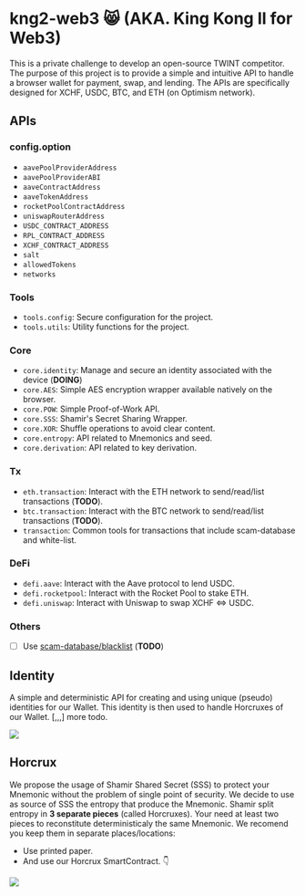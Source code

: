 # kng2-web3 😸 (AKA. King Kong II for Web3)
This is a private challenge to develop an open-source TWINT competitor.
The purpose of this project is to provide a simple and intuitive API to handle a browser wallet for payment, swap, and lending. The APIs are specifically designed for XCHF, USDC, BTC, and ETH (on Optimism network).

## APIs
### config.option
* `aavePoolProviderAddress`
* `aavePoolProviderABI`
* `aaveContractAddress`
* `aaveTokenAddress`
* `rocketPoolContractAddress`
* `uniswapRouterAddress` 
* `USDC_CONTRACT_ADDRESS`
* `RPL_CONTRACT_ADDRESS`
* `XCHF_CONTRACT_ADDRESS`
* `salt`
* `allowedTokens`
* `networks`

### Tools
- `tools.config`: Secure configuration for the project.
- `tools.utils`: Utility functions for the project.

### Core
- `core.identity`: Manage and secure an identity associated with the device (**DOING**)
- `core.AES`: Simple AES encryption wrapper available natively on the browser.
- `core.POW`: Simple Proof-of-Work API.
- `core.SSS`: Shamir's Secret Sharing Wrapper.
- `core.XOR`: Shuffle operations to avoid clear content.
- `core.entropy`: API related to Mnemonics and seed.
- `core.derivation`: API related to key derivation.

### Tx
- `eth.transaction`: Interact with the ETH network to send/read/list transactions (**TODO**).
- `btc.transaction`: Interact with the BTC network to send/read/list transactions (**TODO**).
- `transaction`: Common tools for transactions that include scam-database and white-list.

### DeFi
- `defi.aave`: Interact with the Aave protocol to lend USDC.
- `defi.rocketpool`: Interact with the Rocket Pool to stake ETH.
- `defi.uniswap`: Interact with Uniswap to swap XCHF <=> USDC.

### Others
- [ ] Use [scam-database/blacklist](https://github.com/scamsniffer/scam-database/tree/main/blacklist) (**TODO**)


## Identity
A simple and deterministic API for creating and using unique (pseudo) identities for our Wallet. This identity is then used to handle Horcruxes of our Wallet.
[,,,] more todo.

[![](https://mermaid.ink/img/pako:eNqdV2lv4zYQ_SuCFgskXcXQfRhogOZCgQ26CyRoP9RFQUmUTViWXIpK4gb57zu6LJI67JYGgkjz5nozHFLvapTHWF2qBUMM3xG0pmh39WKuMgVW_VIhMc4YYYeLssA0Qzt8qbwr0mrw1frzp7-Uq6trhfzdwTkh97LBfP_2x4y02KBJKfhZKt0bHgUme_Wl4ui6viuUa2Wfv8Jfo37k8YDqDT79-ssxzS-gcan8fK2UJG4UPlYZTwwq2eaI1vaoKF5zGp_Fzgg3naizw4lEWtpyLMcKA9G-Q7ha9-ajN3K0WxlBEretpTEZOjJU4Ihi9hUfWp5I_OWYdI8_olpSOepUTd1hukMkho57rwQrlW0w1E9dwr8xTlCZspWqcaLfESUoTHFRYd4bYys1RNF2TfMyixvV1w1huFWs5HtKdogebvM0pw3i0_3t_e3DA4eBQPMsllAJrJi3xDBlRARtivTC17Wqlz5rSuAuTM929MDXreDz5TCIG-AHU0nftMGAW-n7k_rHAEctuEcD1sIxA9swPNf2BANd7KP6_ukA2gSe8RvjOTIsw9L1sUBlJGw23TRGIpKAdB1eBItqq9bLAFYnn_gAU5Jh3p9VL8GfGJAohU7Mbrbr-QbpAYPeCGtejVYcWJ5-dzMQm60YwRK8I0rz1w1G8WwGSZ6xB7Qj6aFBrFaQFcVhGW0wU2CUwbOmvGAaowxpSrVbUkn9ifzb7jDD3b_x9KEQpzfSVvqE_erHwTI4ImZoqsV1qlNERGlZQOVnmOwQvJkBYe18eCTZdr7ohKV4uuo4XuPH8zJHEcuFoOqt6wQL13QN1zdN29IUePQ817FcyzD9aj95i0A3Alf3fNsS9lNjbprJWi5tjTCFKGXMo9j3a4oPfN-SdYbSaQIa-fPs1mhaI3-DaGeH6BE3OuT-N1O12RNMpHm-PwHJcoYHkQ0bq4aJiUKDOiiWMKdLQ14QI3k29Om67jhScmtXP2EG_VPiLMK_lbtQsCifeDCshvZgrqILQzerswr-mI6jKfrCDoSmTNnTmO4JB2ZPlC0cBgwV22H-jmUnYSTDxOR9FOhxLGEqzh_JesNmQutwZ0DuEN3OlLCDfStZAZeiM5C3KYm21QVFPPcsw7XkguPn86jhwCJBYRJ5ScIh15Twp0da8SQNgzjPRkzNIuUIJVxECRtmkSQ-LBkmdiMWipvH6CANMhFRD4GZEmA4QKlEkeOYsGSQPOsGqCiFi2yFmrriJCRNnw97rE8Nwg5gTB1xHcDs56Ol26dvkZ2e1esZZq83efnr9GxOz3PP9-f0elf_wZ3L3TDPd-ZxQfr-pLdKDb4kPuBDotzH8A12HxM4DtVlgtICayp8keVPhyxSl4yWuAO1n7Ut6uMHIGVX5g)](https://mermaid-js.github.io/mermaid-live-editor/edit/#pako:eNqdV2lv4zYQ_SuCFgskXcXQfRhogOZCgQ26CyRoP9RFQUmUTViWXIpK4gb57zu6LJI67JYGgkjz5nozHFLvapTHWF2qBUMM3xG0pmh39WKuMgVW_VIhMc4YYYeLssA0Qzt8qbwr0mrw1frzp7-Uq6trhfzdwTkh97LBfP_2x4y02KBJKfhZKt0bHgUme_Wl4ui6viuUa2Wfv8Jfo37k8YDqDT79-ssxzS-gcan8fK2UJG4UPlYZTwwq2eaI1vaoKF5zGp_Fzgg3naizw4lEWtpyLMcKA9G-Q7ha9-ajN3K0WxlBEretpTEZOjJU4Ihi9hUfWp5I_OWYdI8_olpSOepUTd1hukMkho57rwQrlW0w1E9dwr8xTlCZspWqcaLfESUoTHFRYd4bYys1RNF2TfMyixvV1w1huFWs5HtKdogebvM0pw3i0_3t_e3DA4eBQPMsllAJrJi3xDBlRARtivTC17Wqlz5rSuAuTM929MDXreDz5TCIG-AHU0nftMGAW-n7k_rHAEctuEcD1sIxA9swPNf2BANd7KP6_ukA2gSe8RvjOTIsw9L1sUBlJGw23TRGIpKAdB1eBItqq9bLAFYnn_gAU5Jh3p9VL8GfGJAohU7Mbrbr-QbpAYPeCGtejVYcWJ5-dzMQm60YwRK8I0rz1w1G8WwGSZ6xB7Qj6aFBrFaQFcVhGW0wU2CUwbOmvGAaowxpSrVbUkn9ifzb7jDD3b_x9KEQpzfSVvqE_erHwTI4ImZoqsV1qlNERGlZQOVnmOwQvJkBYe18eCTZdr7ohKV4uuo4XuPH8zJHEcuFoOqt6wQL13QN1zdN29IUePQ817FcyzD9aj95i0A3Alf3fNsS9lNjbprJWi5tjTCFKGXMo9j3a4oPfN-SdYbSaQIa-fPs1mhaI3-DaGeH6BE3OuT-N1O12RNMpHm-PwHJcoYHkQ0bq4aJiUKDOiiWMKdLQ14QI3k29Om67jhScmtXP2EG_VPiLMK_lbtQsCifeDCshvZgrqILQzerswr-mI6jKfrCDoSmTNnTmO4JB2ZPlC0cBgwV22H-jmUnYSTDxOR9FOhxLGEqzh_JesNmQutwZ0DuEN3OlLCDfStZAZeiM5C3KYm21QVFPPcsw7XkguPn86jhwCJBYRJ5ScIh15Twp0da8SQNgzjPRkzNIuUIJVxECRtmkSQ-LBkmdiMWipvH6CANMhFRD4GZEmA4QKlEkeOYsGSQPOsGqCiFi2yFmrriJCRNnw97rE8Nwg5gTB1xHcDs56Ol26dvkZ2e1esZZq83efnr9GxOz3PP9-f0elf_wZ3L3TDPd-ZxQfr-pLdKDb4kPuBDotzH8A12HxM4DtVlgtICayp8keVPhyxSl4yWuAO1n7Ut6uMHIGVX5g)

## Horcrux
We propose the usage of Shamir Shared Secret (SSS) to protect your Mnemonic without the problem of single point of security. We decide to use as source of SSS the entropy that produce the Mnemonic. Shamir split entropy in **3 separate pieces** (called Horcruxes). Your need at least two pieces to reconstitute deterministicaly the same Mnemonic. We recomend you keep them in separate places/locations:

* Use printed paper.
* And use our Horcrux SmartContract. 👇


[![](https://mermaid.ink/img/pako:eNqdV9mO2zYU_RVBQQBP4VG1LwYaoLMhD4MG6BjFAHEeKOnKZq3FoajJuIP8e0ktY4pa7JYGDEn3nLsckpfSmxoVMagrtaSIwh1GW4Ky6xdzk29yhY2vv3xTrq8_KbuCRKR6VVZKuUMEfjWUIlGedijDpAF2AA5-_vJn8_Dp8-8LVNHd4uqqNnxuQFpEgEVbaJp2xT3SgqAtKHs4Kg2v4fR9sYsZHxXOqem4ygtKK-iSr2saJbwp0mgIYsU8K_jKcvq2aryOYAh8rzCBlZA6H-3jFvI3RFSoMqtKqoSgQHagU6RTbAEgPOSY-_XnZ2393HpuDb91QizqlK9O7A7OqTz9xvKTS9Vc4hhyiulxUZVAcpRBf8oIxABZrd6YuIL5EnFZsislL_IIpow4Phm4utzQTMOKSYXiXtWfunnvGA2yrbUtVV2qGZAM4Zgt9zf-cKPSHWSwUVfsMoYEVSndqEvB9BciGIUplBzz1jjaqCGK9ltSVHncUH_sMIWWyO0HgjNEjrdFWpAG8eH-9v724UHAlBAVeSyhEjZi0RMFQnEftCvTha8vFUPXPy6VwNVMz3b0wNet4OPVMImbgsRAJL5pMwcu5_uT_PcERz247w4szTED2zA81_Z6DrrcR_n--QTaAtbwSkWNDMuwdH0sURmps2EaIxlJQLINF4Hm6O0wmKqTd2KCKc5BjGfVoxevn1DfylZifrPfzi-QE2CwNsJaV6M1B5an390MzGZrRmz0oiNCih87tpFmK0iKnD6wJp8eG8Rmw6oiEFbRDqiSlfx-qbwAiVGOlgrfLalEf8L_tDvMcA-vonwohPRG2kofwOc_AZaz82lGptpclzolRJSyjgtkRskOIboZCNb2h0ec7-cnHdMUpmcd4i08XlY5iliLE5Oqt64TaK7pGq5vmra1VNit57mO5VqG6fP95GmBbgSu7vm21dtPjbtpJWu7tDXClGUpYx77635L4CiuW7zNUTotQGNfz26NZmkUryzb2Sb6jhttcv9bqdrtGSXSojicgeQFhUFmw4VVw_qFsgXqoFjCnJ8a_IIoLvJhTNd1x5FSWJv_ej3oewXskP6jysKeR_nEY81q6I_1VbQwdJOfVezPdJylomt20FuUKX0a454JYJ6EsnuHAUXlfli_Y9lJGMmwfvE-CvQ4ljBc80e83dGZ1DrcBZA7RPYzU9jBvlS0ZK9jFyBvUxzt-QtK_9yzDNeSJxzWl0kjgPsChUnkJYmA3BIsnh4p10lqBnGRj7iaRcoZSriIYDqsIkl8NmRYfzVCb3KLGB2lRtZH1E1gZgqAHaBEkshxTDZkkNzrBqgoRWXJUVOvOAlO0_XxAPpUI-wAxtQR1wHMU3-0dPv8W2THs048wzzxJl_-Op4t8Dz38njOiXf9H8K5whvm5cE8IUnfn4zGaeyDiX9IVIeYff3cx5gdh-oqQWkJS5V9tRZPxzxSV5RU0IHab-oW9fNfo0V53w)](https://mermaid-js.github.io/mermaid-live-editor/edit/#pako:eNqdV9mO2zYU_RVBQQBP4VG1LwYaoLMhD4MG6BjFAHEeKOnKZq3FoajJuIP8e0ktY4pa7JYGDEn3nLsckpfSmxoVMagrtaSIwh1GW4Ky6xdzk29yhY2vv3xTrq8_KbuCRKR6VVZKuUMEfjWUIlGedijDpAF2AA5-_vJn8_Dp8-8LVNHd4uqqNnxuQFpEgEVbaJp2xT3SgqAtKHs4Kg2v4fR9sYsZHxXOqem4ygtKK-iSr2saJbwp0mgIYsU8K_jKcvq2aryOYAh8rzCBlZA6H-3jFvI3RFSoMqtKqoSgQHagU6RTbAEgPOSY-_XnZ2393HpuDb91QizqlK9O7A7OqTz9xvKTS9Vc4hhyiulxUZVAcpRBf8oIxABZrd6YuIL5EnFZsislL_IIpow4Phm4utzQTMOKSYXiXtWfunnvGA2yrbUtVV2qGZAM4Zgt9zf-cKPSHWSwUVfsMoYEVSndqEvB9BciGIUplBzz1jjaqCGK9ltSVHncUH_sMIWWyO0HgjNEjrdFWpAG8eH-9v724UHAlBAVeSyhEjZi0RMFQnEftCvTha8vFUPXPy6VwNVMz3b0wNet4OPVMImbgsRAJL5pMwcu5_uT_PcERz247w4szTED2zA81_Z6DrrcR_n--QTaAtbwSkWNDMuwdH0sURmps2EaIxlJQLINF4Hm6O0wmKqTd2KCKc5BjGfVoxevn1DfylZifrPfzi-QE2CwNsJaV6M1B5an390MzGZrRmz0oiNCih87tpFmK0iKnD6wJp8eG8Rmw6oiEFbRDqiSlfx-qbwAiVGOlgrfLalEf8L_tDvMcA-vonwohPRG2kofwOc_AZaz82lGptpclzolRJSyjgtkRskOIboZCNb2h0ec7-cnHdMUpmcd4i08XlY5iliLE5Oqt64TaK7pGq5vmra1VNit57mO5VqG6fP95GmBbgSu7vm21dtPjbtpJWu7tDXClGUpYx77635L4CiuW7zNUTotQGNfz26NZmkUryzb2Sb6jhttcv9bqdrtGSXSojicgeQFhUFmw4VVw_qFsgXqoFjCnJ8a_IIoLvJhTNd1x5FSWJv_ej3oewXskP6jysKeR_nEY81q6I_1VbQwdJOfVezPdJylomt20FuUKX0a454JYJ6EsnuHAUXlfli_Y9lJGMmwfvE-CvQ4ljBc80e83dGZ1DrcBZA7RPYzU9jBvlS0ZK9jFyBvUxzt-QtK_9yzDNeSJxzWl0kjgPsChUnkJYmA3BIsnh4p10lqBnGRj7iaRcoZSriIYDqsIkl8NmRYfzVCb3KLGB2lRtZH1E1gZgqAHaBEkshxTDZkkNzrBqgoRWXJUVOvOAlO0_XxAPpUI-wAxtQR1wHMU3-0dPv8W2THs048wzzxJl_-Op4t8Dz38njOiXf9H8K5whvm5cE8IUnfn4zGaeyDiX9IVIeYff3cx5gdh-oqQWkJS5V9tRZPxzxSV5RU0IHab-oW9fNfo0V53w)
